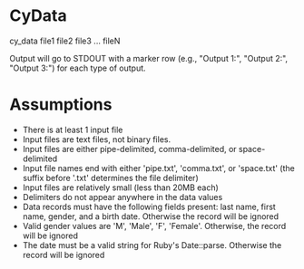 CyData
======

cy_data file1 file2 file3 ... fileN

Output will go to STDOUT with a marker row (e.g., "Output 1:", "Output 2:", "Output 3:") for each type of output.

Assumptions
============
* There is at least 1 input file
* Input files are text files, not binary files.
* Input files are either pipe-delimited, comma-delimited, or space-delimited
* Input file names end with either 'pipe.txt', 'comma.txt', or 'space.txt' (the suffix before '.txt' determines the file delimiter)
* Input files are relatively small (less than 20MB each)
* Delimiters do not appear anywhere in the data values
* Data records must have the following fields present: last name, first name, gender, and a birth date. Otherwise the record will be ignored
* Valid gender values are 'M', 'Male', 'F', 'Female'. Otherwise, the record will be ignored
* The date must be a valid string for Ruby's Date::parse. Otherwise the record will be ignored